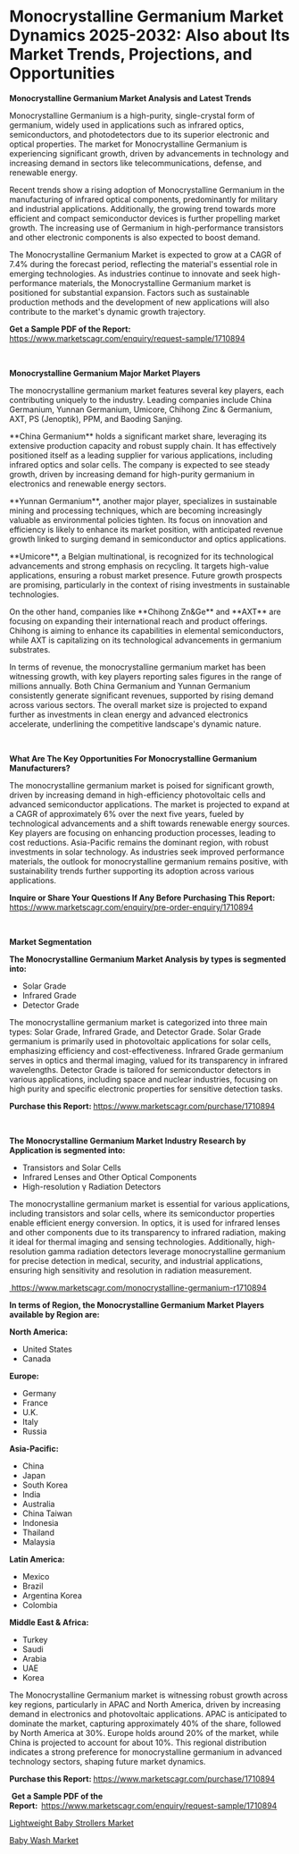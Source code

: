<p><h1>Monocrystalline Germanium Market Dynamics 2025-2032: Also about Its Market Trends, Projections, and Opportunities</h1></p><p><strong>Monocrystalline Germanium Market Analysis and Latest Trends</strong></p>
<p><p>Monocrystalline Germanium is a high-purity, single-crystal form of germanium, widely used in applications such as infrared optics, semiconductors, and photodetectors due to its superior electronic and optical properties. The market for Monocrystalline Germanium is experiencing significant growth, driven by advancements in technology and increasing demand in sectors like telecommunications, defense, and renewable energy.</p><p>Recent trends show a rising adoption of Monocrystalline Germanium in the manufacturing of infrared optical components, predominantly for military and industrial applications. Additionally, the growing trend towards more efficient and compact semiconductor devices is further propelling market growth. The increasing use of Germanium in high-performance transistors and other electronic components is also expected to boost demand.</p><p>The Monocrystalline Germanium Market is expected to grow at a CAGR of 7.4% during the forecast period, reflecting the material's essential role in emerging technologies. As industries continue to innovate and seek high-performance materials, the Monocrystalline Germanium market is positioned for substantial expansion. Factors such as sustainable production methods and the development of new applications will also contribute to the market's dynamic growth trajectory.</p></p>
<p><strong>Get a Sample PDF of the Report:&nbsp;</strong> <a href="https://www.marketscagr.com/enquiry/request-sample/1710894?utm_campaign=2114&utm_medium=2&utm_source=Github&utm_content=ia&utm_term=27032025&utm_id=monocrystalline-germanium">https://www.marketscagr.com/enquiry/request-sample/1710894</a></p>
<p>&nbsp;</p>
<p><strong>Monocrystalline Germanium Major Market Players</strong></p>
<p><p>The monocrystalline germanium market features several key players, each contributing uniquely to the industry. Leading companies include China Germanium, Yunnan Germanium, Umicore, Chihong Zinc & Germanium, AXT, PS (Jenoptik), PPM, and Baoding Sanjing.</p><p>**China Germanium** holds a significant market share, leveraging its extensive production capacity and robust supply chain. It has effectively positioned itself as a leading supplier for various applications, including infrared optics and solar cells. The company is expected to see steady growth, driven by increasing demand for high-purity germanium in electronics and renewable energy sectors.</p><p>**Yunnan Germanium**, another major player, specializes in sustainable mining and processing techniques, which are becoming increasingly valuable as environmental policies tighten. Its focus on innovation and efficiency is likely to enhance its market position, with anticipated revenue growth linked to surging demand in semiconductor and optics applications.</p><p>**Umicore**, a Belgian multinational, is recognized for its technological advancements and strong emphasis on recycling. It targets high-value applications, ensuring a robust market presence. Future growth prospects are promising, particularly in the context of rising investments in sustainable technologies.</p><p>On the other hand, companies like **Chihong Zn&Ge** and **AXT** are focusing on expanding their international reach and product offerings. Chihong is aiming to enhance its capabilities in elemental semiconductors, while AXT is capitalizing on its technological advancements in germanium substrates.</p><p>In terms of revenue, the monocrystalline germanium market has been witnessing growth, with key players reporting sales figures in the range of millions annually. Both China Germanium and Yunnan Germanium consistently generate significant revenues, supported by rising demand across various sectors. The overall market size is projected to expand further as investments in clean energy and advanced electronics accelerate, underlining the competitive landscape's dynamic nature.</p></p>
<p>&nbsp;</p>
<p><strong>What Are The Key Opportunities For Monocrystalline Germanium Manufacturers?</strong></p>
<p><p>The monocrystalline germanium market is poised for significant growth, driven by increasing demand in high-efficiency photovoltaic cells and advanced semiconductor applications. The market is projected to expand at a CAGR of approximately 6% over the next five years, fueled by technological advancements and a shift towards renewable energy sources. Key players are focusing on enhancing production processes, leading to cost reductions. Asia-Pacific remains the dominant region, with robust investments in solar technology. As industries seek improved performance materials, the outlook for monocrystalline germanium remains positive, with sustainability trends further supporting its adoption across various applications.</p></p>
<p><strong>Inquire or Share Your Questions If Any Before Purchasing This Report:</strong> <a href="https://www.marketscagr.com/enquiry/pre-order-enquiry/1710894?utm_campaign=2114&utm_medium=2&utm_source=Github&utm_content=ia&utm_term=27032025&utm_id=monocrystalline-germanium">https://www.marketscagr.com/enquiry/pre-order-enquiry/1710894</a></p>
<p>&nbsp;</p>
<p><strong>Market Segmentation</strong></p>
<p><strong>The Monocrystalline Germanium Market Analysis by types is segmented into:</strong></p>
<p><ul><li>Solar Grade</li><li>Infrared Grade</li><li>Detector Grade</li></ul></p>
<p><p>The monocrystalline germanium market is categorized into three main types: Solar Grade, Infrared Grade, and Detector Grade. Solar Grade germanium is primarily used in photovoltaic applications for solar cells, emphasizing efficiency and cost-effectiveness. Infrared Grade germanium serves in optics and thermal imaging, valued for its transparency in infrared wavelengths. Detector Grade is tailored for semiconductor detectors in various applications, including space and nuclear industries, focusing on high purity and specific electronic properties for sensitive detection tasks.</p></p>
<p><strong>Purchase this Report:&nbsp;</strong><a href="https://www.marketscagr.com/purchase/1710894?utm_campaign=2114&utm_medium=2&utm_source=Github&utm_content=ia&utm_term=27032025&utm_id=monocrystalline-germanium">https://www.marketscagr.com/purchase/1710894</a></p>
<p>&nbsp;</p>
<p><strong>The Monocrystalline Germanium Market Industry Research by Application is segmented into:</strong></p>
<p><ul><li>Transistors and Solar Cells</li><li>Infrared Lenses and Other Optical Components</li><li>High-resolution γ Radiation Detectors</li></ul></p>
<p><p>The monocrystalline germanium market is essential for various applications, including transistors and solar cells, where its semiconductor properties enable efficient energy conversion. In optics, it is used for infrared lenses and other components due to its transparency to infrared radiation, making it ideal for thermal imaging and sensing technologies. Additionally, high-resolution gamma radiation detectors leverage monocrystalline germanium for precise detection in medical, security, and industrial applications, ensuring high sensitivity and resolution in radiation measurement.</p></p>
<p><a href="https://www.marketscagr.com/monocrystalline-germanium-r1710894?utm_campaign=2114&utm_medium=2&utm_source=Github&utm_content=ia&utm_term=27032025&utm_id=monocrystalline-germanium">&nbsp;https://www.marketscagr.com/monocrystalline-germanium-r1710894</a></p>
<p><strong>In terms of Region, the Monocrystalline Germanium Market Players available by Region are:</strong></p>
<p>
    <p> <strong> North America: </strong>
        <ul>
            <li>United States</li>
            <li>Canada</li>
        </ul>
        </p> 
    <p> <strong> Europe: </strong>
        <ul>
            <li>Germany</li>
            <li>France</li>
            <li>U.K.</li>
            <li>Italy</li>
            <li>Russia</li>
        </ul>
        </p> 
    <p> <strong> Asia-Pacific: </strong>
        <ul>
            <li>China</li>
            <li>Japan</li>
            <li>South Korea</li>
            <li>India</li>
            <li>Australia</li>
            <li>China Taiwan</li>
            <li>Indonesia</li>
            <li>Thailand</li>
            <li>Malaysia</li>
        </ul>
        </p> 
    <p> <strong> Latin America: </strong>
        <ul>
            <li>Mexico</li>
            <li>Brazil</li>
            <li>Argentina Korea</li>
            <li>Colombia</li>
        </ul>
        </p> 
    <p> <strong> Middle East & Africa: </strong>
        <ul>
            <li>Turkey</li>
            <li>Saudi</li>
            <li>Arabia</li>
            <li>UAE</li>
            <li>Korea</li>
        </ul>
    </p>
    </p>
<p><p>The Monocrystalline Germanium market is witnessing robust growth across key regions, particularly in APAC and North America, driven by increasing demand in electronics and photovoltaic applications. APAC is anticipated to dominate the market, capturing approximately 40% of the share, followed by North America at 30%. Europe holds around 20% of the market, while China is projected to account for about 10%. This regional distribution indicates a strong preference for monocrystalline germanium in advanced technology sectors, shaping future market dynamics.</p></p>
<p><strong>Purchase this Report: </strong><a href="https://www.marketscagr.com/purchase/1710894?utm_campaign=2114&utm_medium=2&utm_source=Github&utm_content=ia&utm_term=27032025&utm_id=monocrystalline-germanium">https://www.marketscagr.com/purchase/1710894</a></p>
<p>&nbsp;<strong>Get a Sample PDF of the Report:&nbsp;&nbsp;</strong><a href="https://www.marketscagr.com/enquiry/request-sample/1710894?utm_campaign=2114&utm_medium=2&utm_source=Github&utm_content=ia&utm_term=27032025&utm_id=monocrystalline-germanium">https://www.marketscagr.com/enquiry/request-sample/1710894</a></p>
<p><strong></strong></p>
<p><p><a href="https://github.com/aiamekar/Market-Research-Report-List-1/blob/main/lightweight-baby-strollers-market.md?utm_campaign=2114&utm_medium=2&utm_source=Github&utm_content=ia&utm_term=27032025&utm_id=monocrystalline-germanium">Lightweight Baby Strollers Market</a></p><p><a href="https://github.com/boudykodumi/Market-Research-Report-List-1/blob/main/baby-wash-market.md?utm_campaign=2114&utm_medium=2&utm_source=Github&utm_content=ia&utm_term=27032025&utm_id=monocrystalline-germanium">Baby Wash Market</a></p></p>